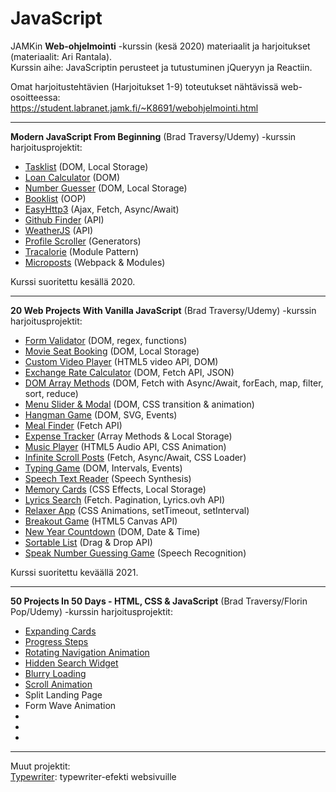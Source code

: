 # JavaScript

JAMKin **Web-ohjelmointi** -kurssin (kesä 2020) materiaalit ja harjoitukset (materiaalit: Ari Rantala).  
Kurssin aihe: JavaScriptin perusteet ja tutustuminen jQueryyn ja Reactiin.  
  
Omat harjoitustehtävien (Harjoitukset 1-9) toteutukset nähtävissä web-osoitteessa:  
https://student.labranet.jamk.fi/~K8691/webohjelmointi.html  

- - - - - - -  
  
**Modern JavaScript From Beginning** (Brad Traversy/Udemy) -kurssin harjoitusprojektit:  
- [Tasklist](../master/tasklist) (DOM, Local Storage)  
- [Loan Calculator](../master/loancalculator) (DOM)  
- [Number Guesser](../master/numberguesser) (DOM, Local Storage)  
- [Booklist](../master/booklist) (OOP)  
- [EasyHttp3](../master/ajax/async_await/easyhttp3) (Ajax, Fetch, Async/Await)   
- [Github Finder](../master/githubfinder) (API)    
- [WeatherJS](../master/weatherjs) (API)  
- [Profile Scroller](../master/profilescroller) (Generators)  
- [Tracalorie](../master/tracalorie) (Module Pattern)  
- [Microposts](../master/microposts) (Webpack & Modules)  
  
Kurssi suoritettu kesällä 2020.  
  
- - - - -  

**20 Web Projects With Vanilla JavaScript** (Brad Traversy/Udemy) -kurssin harjoitusprojektit:
- [Form Validator](../master/form-validator) (DOM, regex, functions)  
- [Movie Seat Booking](../master/movie-seat-booking) (DOM, Local Storage)  
- [Custom Video Player](../master/custom-video-player) (HTML5 video API, DOM)  
- [Exchange Rate Calculator](../master/exchange-rate) (DOM, Fetch API, JSON)  
- [DOM Array Methods](../master/dom-array-methods) (DOM, Fetch with Async/Await, forEach, map, filter, sort, reduce)  
- [Menu Slider & Modal](../master/modal-menu-slider) (DOM, CSS transition & animation)  
- [Hangman Game](../master/hangman) (DOM, SVG, Events)  
- [Meal Finder](../master/meal-finder) (Fetch API)  
- [Expense Tracker](../master/expense-tracker) (Array Methods & Local Storage)   
- [Music Player](../master/music-player) (HTML5 Audio API, CSS Animation)  
- [Infinite Scroll Posts](../master/infinite_scroll_blog) (Fetch, Async/Await, CSS Loader)  
- [Typing Game](../master/typing-game) (DOM, Intervals, Events)  
- [Speech Text Reader](../master/speech-text-reader) (Speech Synthesis)  
- [Memory Cards](../master/memory-cards) (CSS Effects, Local Storage)  
- [Lyrics Search](../master/lyrics-search) (Fetch. Pagination, Lyrics.ovh API)  
- [Relaxer App](../master/relaxer-app) (CSS Animations, setTimeout, setInterval)  
- [Breakout Game](../master/breakout-game) (HTML5 Canvas API)  
- [New Year Countdown](../master/new-year-countdown) (DOM, Date & Time)  
- [Sortable List](../master/sortable-list) (Drag & Drop API)  
- [Speak Number Guessing Game](../master/speak-number-guess) (Speech Recognition)  

Kurssi suoritettu keväällä 2021.  
  
- - - - -  

**50 Projects In 50 Days - HTML, CSS & JavaScript** (Brad Traversy/Florin Pop/Udemy) -kurssin harjoitusprojektit:
- [Expanding Cards](../master/expanding-cards) 
- [Progress Steps](../master/progress-steps)  
- [Rotating Navigation Animation](../master/rotating-nav-animation)  
- [Hidden Search Widget](../master/hidden-search)  
- [Blurry Loading](../master/blurry-loading)  
- [Scroll Animation](../master/scroll-animation)  
- Split Landing Page  
- Form Wave Animation  
- 
-  
-  
  
- - - - -  
  
Muut projektit:  
[Typewriter](../master/typewriter): typewriter-efekti websivuille   
